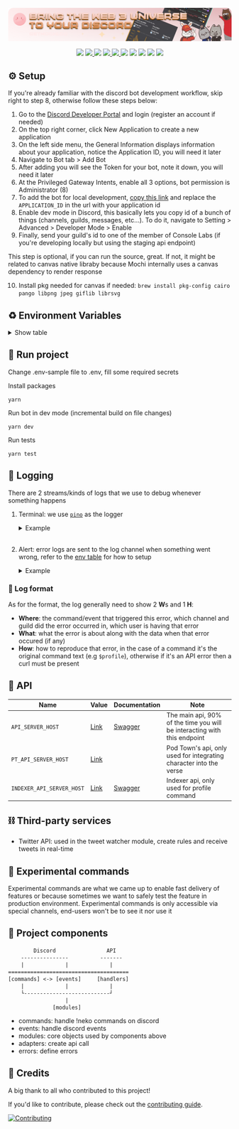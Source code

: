 <p align="center">
  <a href="https://getmochi.co">
    <img width="700" src="./assets/images/mochi.png" />
  </a>
</p>

<p align="center">
  <img src="https://img.shields.io/badge/node-16-brightgreen" />
  <a href="https://github.com/consolelabs/mochi-discord/tags">
    <img src="https://img.shields.io/github/v/tag/consolelabs/mochi-discord" />
  </a>
  <img src="https://img.shields.io/badge/strategy-gitflow-%23561D25" />
  <a href="https://github.com/consolelabs/mochi-discord/blob/main/LICENSE">
    <img src="https://img.shields.io/badge/license-GNU-blue" />
  </a>
  <a href="https://discord.gg/DMVyp5Fr8Q">
    <img src="https://img.shields.io/badge/platform-discord-blueviolet" />
  </a>
  <img src="https://img.shields.io/github/issues-pr-raw/consolelabs/mochi-discord" />
  <img src="https://img.shields.io/github/contributors/consolelabs/mochi-discord" />
  <img src="https://img.shields.io/badge/we%20love-contributors-yellowgreen" />
  <img src="https://img.shields.io/website?label=bot%20status&down_message=offline&up_message=online&url=https%3A%2F%2Fgetmochi.co" />
  <a href="https://twitter.com/getmochi_bot">
  <img src="https://img.shields.io/twitter/follow/getmochi_bot?style=social" />
  </a>
</p>

## :gear: Setup

If you're already familiar with the discord bot development workflow, skip right to step 8, otherwise follow these steps below:

1. Go to the [Discord Developer Portal](https://discord.com/login?redirect_to=%2Fdevelopers%2Fapplications) and login (register an account if needed)
2. On the top right corner, click New Application to create a new application
3. On the left side menu, the General Information displays information about your application, notice the Application ID, you will need it later
4. Navigate to Bot tab > Add Bot
5. After adding you will see the Token for your bot, note it down, you will need it later
6. At the Privileged Gateway Intents, enable all 3 options, bot permission is Administrator (8)
7. To add the bot for local development, [copy this link](https://discord.com/api/oauth2/authorize?client_id=${APPLICATION_ID}&permissions=8&scope=bot%20applications.commands) and replace the `APPLICATION_ID` in the url with your application id
8. Enable dev mode in Discord, this basically lets you copy id of a bunch of things (channels, guilds, messages, etc...). To do it, navigate to Setting > Advanced > Developer Mode > Enable
9. Finally, send your guild's id to one of the member of Console Labs (if you're developing locally but using the staging api endpoint)

This step is optional, if you can run the source, great. If not, it might be related to canvas native libraby because Mochi internally uses a canvas dependency to render response

10. Install pkg needed for canvas if needed: `brew install pkg-config cairo pango libpng jpeg giflib librsvg`

## :recycle: Environment Variables

<details>
  <summary>Show table</summary>
  
  | Required | Name | Description |
  | --- | --- | --- |
  | ✅ | `DISCORD_TOKEN` | Without this the bot cannot run. To get one, refer to [Setup](#setup) |
  | ✅ | `APPLICATION_ID` | Used to register slash commands on bot startup. To get one, refer to [Setup](#setup) |
  | ✅ | `API_SERVER_HOST` | Base API endpoint for most of Mochi's command, for detail see [API](#api) |
  | ✅ | `INDEXER_API_SERVER_HOST` | Indexer API endpoint for Mochi's profile command, for detail see [API](#api) |
  |  | `PT_API_SERVER_HOST` | Specific API of Pod Town, used to integrate new character into the verse |
  |  | `LOCAL_EXPERIMENTAL_CATEGORY_ID` | Experimental category id for when developing experimental command, for more detail see [Experimental commands](#experimental-commands) |
  |  | `MOCHI_GUILD_ID` | The guild where all Mochi's internal logs are sent to, default to the Web3 Console guild. If you're developing locally, you should set it to your test guild's id |
  |  | `LOG_CHANNEL_ID` | All logs are sent to this channel, set to your test channel if developing locally |
  |  | `ALERT_CHANNEL_ID` | All error log are sent to this channel, set to your test channel if developing locally |
  |  | `WEBSITE_ENDPOINT` | Mochi's website, used in `verify` command |
  |  | `GAME_TRIPOD_CHANNEL_IDS` | List of channel ids that are allowed to run the game Tripod |
  |  | `FIRESTORE_KEY` | Firestore service account key, used in Tripod game |
  |  | `TWITTER_TOKEN` | Twitter API bearer token, used in TwitterStream module |
</details>

## :runner: Run project

Change .env-sample file to .env, fill some required secrets

Install packages

```
yarn
```

Run bot in dev mode (incremental build on file changes)

```
yarn dev
```

Run tests

```
yarn test
```

## :scroll: Logging

There are 2 streams/kinds of logs that we use to debug whenever something happens

1. Terminal: we use [`pino`](https://github.com/pinojs/pino) as the logger

   <details>
     <summary>Example</summary>

   ![terminal-log](./assets/images/terminal-log.png)
   </details>
   <br/>

2. Alert: error logs are sent to the log channel when something went wrong, refer to the [env table](#environment-variables) for how to setup

   <details>
     <summary>Example</summary>

   ![alert](./assets/images/alert.png)
   </details>

### :pencil: Log format

As for the format, the log generally need to show 2 **W**s and 1 **H**:

- **Where**: the command/event that triggered this error, which channel and guild did the error occurred in, which user is having that error
- **What**: what the error is about along with the data when that error occured (if any)
- **How**: how to reproduce that error, in the case of a command it's the original command text (e.g `$profile`), otherwise if it's an API error then a curl must be present

## :robot: API

| Name                      | Value                                      | Documentation                                                     | Note                                                                     |
| ------------------------- | ------------------------------------------ | ----------------------------------------------------------------- | ------------------------------------------------------------------------ |
| `API_SERVER_HOST`         | [Link](https://develop-api.mochi.pod.town) | [Swagger](https://develop-api.mochi.pod.town/swagger/index.html#) | The main api, 90% of the time you will be interacting with this endpoint |
| `PT_API_SERVER_HOST`      | [Link](https://backend.pod.so)             |                                                                   | Pod Town's api, only used for integrating character into the verse       |
| `INDEXER_API_SERVER_HOST` | [Link](https://api.indexer.console.so)     | [Swagger](https://api.indexer.console.so/swagger/index.html#)     | Indexer api, only used for profile command                               |

## :chains: Third-party services

- Twitter API: used in the tweet watcher module, create rules and receive tweets in real-time

## :microscope: Experimental commands

Experimental commands are what we came up to enable fast delivery of features or because sometimes we want to safely test the feature in production environment. Experimental commands is only accessible via special channels, end-users won't be to see it nor use it

## :rocket: Project components

```
        Discord                API
    ---------------          -------
    |             |             |
======================================
[commands] <-> [events]     [handlers]
    |             |             |
    └---------------------------┘
                  |
              [modules]

```

- commands: handle !neko commands on discord
- events: handle discord events
- modules: core objects used by components above
- adapters: create api call
- errors: define errors

## :pray: Credits

A big thank to all who contributed to this project!

If you'd like to contribute, please check out the [contributing guide](CONTRIBUTING.md).

[![Contributing](https://contrib.rocks/image?repo=consolelabs/mochi-discord)](https://github.com/consolelabs/mochi-discord/graphs/contributors)
